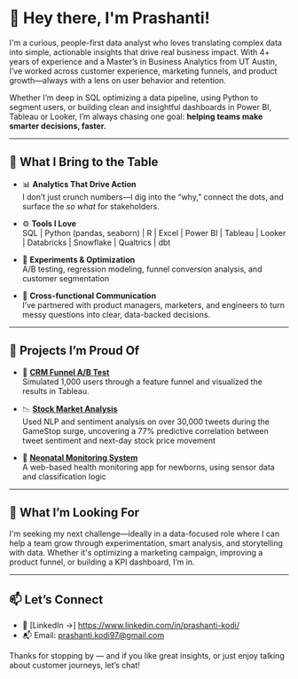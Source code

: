

# 👋 Hey there, I'm Prashanti!

I'm a curious, people-first data analyst who loves translating complex data into simple, actionable insights that drive real business impact. With 4+ years of experience and a Master’s in Business Analytics from UT Austin, I’ve worked across customer experience, marketing funnels, and product growth—always with a lens on user behavior and retention.

Whether I’m deep in SQL optimizing a data pipeline, using Python to segment users, or building clean and insightful dashboards in Power BI, Tableau or Looker, I’m always chasing one goal: **helping teams make smarter decisions, faster.**

---

## 🧰 What I Bring to the Table

- 📊 **Analytics That Drive Action**  
  I don’t just crunch numbers—I dig into the “why,” connect the dots, and surface the *so what* for stakeholders.
  
- ⚙️ **Tools I Love**  
  SQL | Python (pandas, seaborn) | R | Excel | Power BI | Tableau | Looker | Databricks | Snowflake | Qualtrics | dbt

- 🔁 **Experiments & Optimization**  
  A/B testing, regression modeling, funnel conversion analysis, and customer segmentation

- 🤝 **Cross-functional Communication**  
  I’ve partnered with product managers, marketers, and engineers to turn messy questions into clear, data-backed decisions.

---

## 🚀 Projects I’m Proud Of

- 🧪 [**CRM Funnel A/B Test**](https://github.com/pkodi333/Customer-Journey-Funnel-Control-vs-Experiment-)  
  Simulated 1,000 users through a feature funnel and visualized the results in Tableau. 

- 📉 [**Stock Market Analysis**](https://github.com/pkodi333/GameStop-How-do-tweets-affect-the-Stock-Market-)  
  Used NLP and sentiment analysis on over 30,000 tweets during the GameStop surge, uncovering a 77% predictive correlation between tweet sentiment and next-day stock price 
  movement


- 👶 [**Neonatal Monitoring System**](https://github.com/pkodi333/Neonatal-Monitoring)  
  A web-based health monitoring app for newborns, using sensor data and classification logic

---

## 🎯 What I’m Looking For

I'm seeking my next challenge—ideally in a data-focused role where I can help a team grow through experimentation, smart analysis, and storytelling with data. Whether it's optimizing a marketing campaign, improving a product funnel, or building a KPI dashboard, I’m in.

---

## 📫 Let’s Connect

- 💼 [LinkedIn →] https://www.linkedin.com/in/prashanti-kodi/
- 📬 Email: prashanti.kodi97@gmail.com

Thanks for stopping by — and if you like great insights, or just enjoy talking about customer journeys, let’s chat!


<!--
**pkodi333/pkodi333** is a ✨ _special_ ✨ repository because its `README.md` (this file) appears on your GitHub profile.

Here are some ideas to get you started:

- 🔭 I’m currently working on ...
- 🌱 I’m currently learning ...
- 👯 I’m looking to collaborate on ...
- 🤔 I’m looking for help with ...
- 💬 Ask me about ...
- 📫 How to reach me: ...
- 😄 Pronouns: ...
- ⚡ Fun fact: ...
-->
